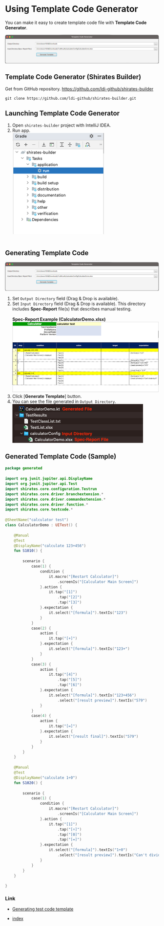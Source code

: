 # Using Template Code Generator

You can make it easy to create template code file with **Template Code Generator**.

![](_images/template_code_generator.png)

## Template Code Generator (Shirates Builder)

Get from GitHub repository.
https://github.com/ldi-github/shirates-builder

```
git clone https://github.com/ldi-github/shirates-builder.git
```

## Launching Template Code Generator

1. Open `shirates-builder` project with IntelliJ IDEA.
2. Run app.<br>
   ![](../creating_screen_nickname_file/_images/screen_builder_run.png)<br><br>

## Generating Template Code

![](_images/template_code_generator.png)

1. Set `Output Directory` field (Drag & Drop is available).<br>
2. Set `Input Directory` field (Drag & Drop is available). This directory includes **Spec-Report** file(s) that
   describes manual testing. <br><br>
   **Spec-Report Example (CalculatorDemo.xlsx)** <br>
   ![](_images/spec_report_calculator.png)
3. Click [**Generate Template**] button.
4. You can see the file generated in `Output Directory`. <br>
   ![](_images/directory_and_files.png)

## Generated Template Code (Sample)

```kotlin
package generated

import org.junit.jupiter.api.DisplayName
import org.junit.jupiter.api.Test
import shirates.core.configuration.Testrun
import shirates.core.driver.branchextension.*
import shirates.core.driver.commandextension.*
import shirates.core.driver.function.*
import shirates.core.testcode.*

@SheetName("calculator test")
class CalculatorDemo : UITest() {

    @Manual
    @Test
    @DisplayName("calculate 123+456")
    fun S1010() {
		
        scenario {
            case(1) {
                condition {
                    it.macro("[Restart Calculator]")
                        .screenIs("[Calculator Main Screen]")
                }.action {
                    it.tap("[1]")
                        .tap("[2]")
                        .tap("[3]")
                }.expectation {
                    it.select("[formula]").textIs("123")
                }
            }
            case(2) {
                action {
                    it.tap("[+]")
                }.expectation {
                    it.select("[formula]").textIs("123+")
                }
            }
            case(3) {
                action {
                    it.tap("[4]")
                        .tap("[5]")
                        .tap("[6]")
                }.expectation {
                    it.select("[formula]").textIs("123+456")
                        .select("[result preview]").textIs("579")
                }
            }
            case(4) {
                action {
                    it.tap("[=]")
                }.expectation {
                    it.select("[result final]").textIs("579")
                }
            }
        }
    }

    @Manual
    @Test
    @DisplayName("calculate 1÷0")
    fun S1020() {

        scenario {
            case(1) {
                condition {
                    it.macro("[Restart Calculator]")
                        .screenIs("[Calculator Main Screen]")
                }.action {
                    it.tap("[1]")
                        .tap("[÷]")
                        .tap("[0]")
                        .tap("[=]")
                }.expectation {
                    it.select("[formula]").textIs("1÷0")
                        .select("[result preview]").textIs("Can't divide by 0")
                }
            }
        }
    }

}
```

### Link

- [Generating test code template](generating_test_code_template.md)


- [index](../../index.md)
